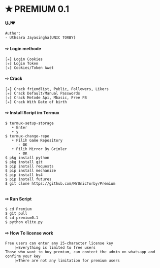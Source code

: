 # ✭ PREMIUM 0.1
#### UJ❤️
```
Author:
- Uthsara Jayasingha(UNIC TORBY)

```
#### ⇨  Login methode
```
[✯] Login Cookies  
[✯] Login Token  
[✯] Cookies/Token Awet  
```
#### ⇨  Crack
```
[✯] Crack friendlist, Public, Followers, Likers    
[✯] Crack Default/Manual Passwords  
[✯] Crack Metode Api, Mbasic, Free FB  
[✯] Crack With Date of birth  
```
#### ⇨  Install Script im Termux
```
$ termux-setup-storage  
   • Enter  
   • y 
$ termux-change-repo
   • Pilih Game Repository
      - OK
   • Pilih Mirror By Grimler
      - OK
$ pkg install python
$ pkg install git
$ pip install requests
$ pip install mechanize
$ pip install bs4
$ pip install futures
$ git clone https://github.com/MrUnicTorby/Premium
 
```
#### ⇨  Run Script
```
$ cd Premium
$ git pull
$ cd premium0.1
$ python elite.py
```
#### ⇨ How To license work
```
Free users can enter any 25-character license key
    |=Everything is limited to free users
Those who want to buy premium, can contect the admin on whatsapp and confirm your key
    |=There are not any limitation for premium users 
